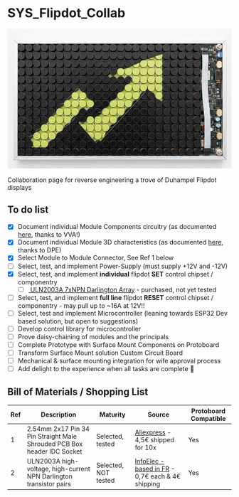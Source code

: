 # SYS_Flipdot_Collab
![Screenshot of a comment on a GitHub image flipdog.](https://github.com/DNicholai/SYS_Flipdot_Collab/blob/main/Assets/flipdot.jpg)

Collaboration page for reverse engineering a trove of Duhampel Flipdot displays

## To do list
- [x] Document individual Module Components circuitry (as documented [here](Assets/Schematic_Module-pastille_2025-06-01_VVA.pdf), thanks to VVA!)
- [x] Document  individual Module 3D characteristics (as documented [here](Assets/FlipDot_Module-Simplified_Interface_Drawing_DPE.pdf), thanks to DPE)
- [x] Select Module to Module Connector, See Ref 1 below
- [ ] Select, test, and implement Power-Supply (must supply +12V and -12V)
- [x] Select, test, and implement **individual** flipdot **SET** control chipset / componentry
  - [ ] [ ULN2003A 7xNPN Darlington Array]([https://www.ti.com/lit/ds/symlink/sn754410.pdf](https://www.ti.com/lit/gpn/ULN2003A)) - purchased, not yet tested
- [ ] Select, test, and implement **full line** flipdot **RESET** control chipset / componentry - may pull up to ~16A at 12V!!
- [ ] Select, test and implement Microcontroller (leaning towards ESP32 Dev based solution, but open to suggestions)
- [ ] Develop control library for microcontroller 
- [ ] Prove daisy-chaining of modules and the principals
- [ ] Complete Prototype with Surface Mount Components on Protoboard
- [ ] Transform Surface Mount solution Custom Circuit Board
- [ ] Mechanical & surface mounting integration for wife approval process
- [ ] Add delight to the experience when all tasks are complete :tada:

## Bill of Materials / Shopping List
| Ref | Description | Maturity | Source | Protoboard Compatible |
| --- | --- | --- | --- | --- |
| 1 | 2.54mm 2x17 Pin 34 Pin Straight Male Shrouded PCB Box header IDC Socket | Selected, tested | [Aliexpress](https://fr.aliexpress.com/item/1005002763733694.html?spm=a2g0o.order_list.order_list_main.11.3d971802Kre3jq&gatewayAdapt=glo2fra) - 4,5€ shipped for 10x  | Yes |
| 2 |  ULN2003A high-voltage, high-current NPN Darlington transistor pairs | Selected, NOT tested | [InfoElec - based in FR](https://www.infoelec-shop.fr/accueil/1838-uln2003a.html) - 0,7€ each & 4€ shipping | Yes |
